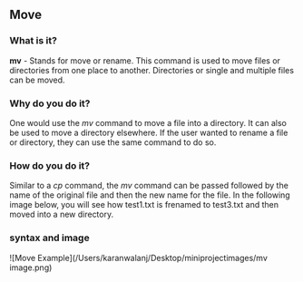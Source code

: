 ## Move

### What is it?
**mv** - Stands for move or rename. This command is used to move files or directories from one place to another. Directories or single and multiple files can be moved.
### Why do you do it?
One would use the *mv* command to move a file into a directory. It can also be used to move a directory elsewhere. If the user wanted to rename a file or directory, they can use the same command to do so.
### How do you do it?
Similar to a *cp* command, the *mv* command can be passed followed by the name of the original file and then the new name for the file. In the following image below, you will see how test1.txt is frenamed to test3.txt and then moved into a new directory. 
### syntax and image
![Move Example](/Users/karanwalanj/Desktop/miniprojectimages/mv image.png)
